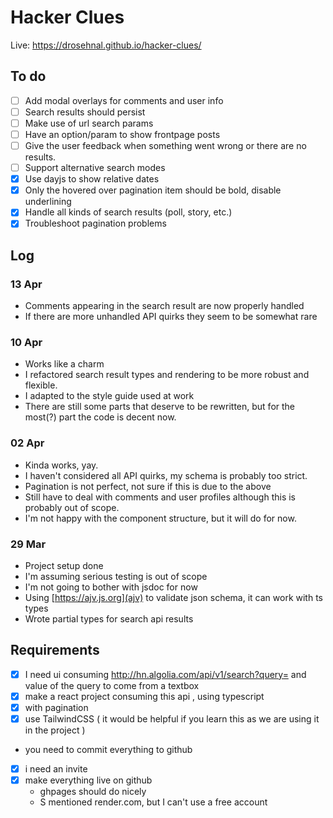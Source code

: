 # Hacker Clues

Live: https://drosehnal.github.io/hacker-clues/

## To do
- [ ] Add modal overlays for comments and user info
- [ ] Search results should persist
- [ ] Make use of url search params
- [ ] Have an option/param to show frontpage posts
- [ ] Give the user feedback when something went wrong or there are no results.
- [ ] Support alternative search modes
- [x] Use dayjs to show relative dates
- [x] Only the hovered over pagination item should be bold, disable underlining
- [x] Handle all kinds of search results (poll, story, etc.)
- [x] Troubleshoot pagination problems

## Log
### 13 Apr
- Comments appearing in the search result are now properly handled
- If there are more unhandled API quirks they seem to be somewhat rare

### 10 Apr
- Works like a charm
- I refactored search result types and rendering to be more robust and flexible.
- I adapted to the style guide used at work
- There are still some parts that deserve to be rewritten, but for the most(?) part
  the code is decent now.

### 02 Apr
- Kinda works, yay.
- I haven't considered all API quirks, my schema is probably too strict.
- Pagination is not perfect, not sure if this is due to the above
- Still have to deal with comments and user profiles although this is probably out of scope.
- I'm not happy with the component structure, but it will do for now.

### 29 Mar
- Project setup done
- I'm assuming serious testing is out of scope
- I'm not going to bother with jsdoc for now
- Using [https://ajv.js.org](ajv) to validate json schema, it can work with ts types
- Wrote partial types for search api results


## Requirements
- [x] I need ui consuming http://hn.algolia.com/api/v1/search?query= and value of the query to come from a textbox
- [x] make a react project consuming this api , using typescript
- [x] with pagination 
- [x] use TailwindCSS ( it would be helpful if you learn this as we are using it in the project )
- you need to commit everything to github
- [x] i need an invite
- [x] make everything live on github
    - ghpages should do nicely
    - S mentioned render.com, but I can't use a free account
